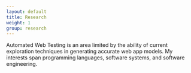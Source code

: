 ```yaml
---
layout: default
title: Research
weight: 1
group: research
---
```


Automated Web Testing is an area limited by the ability of current exploration techniques in generating accurate web app models.  My interests span programming languages, software systems, and software engineering.

